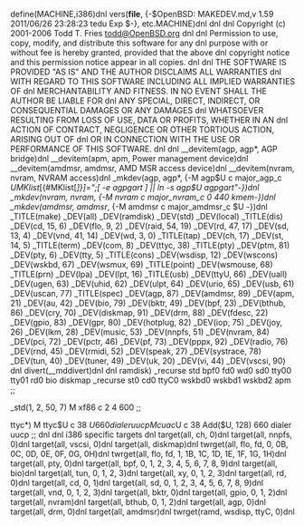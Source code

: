 define(MACHINE,i386)dnl
vers(__file__,
	{-$OpenBSD: MAKEDEV.md,v 1.59 2011/06/26 23:28:23 tedu Exp $-},
etc.MACHINE)dnl
dnl
dnl Copyright (c) 2001-2006 Todd T. Fries <todd@OpenBSD.org>
dnl
dnl Permission to use, copy, modify, and distribute this software for any
dnl purpose with or without fee is hereby granted, provided that the above
dnl copyright notice and this permission notice appear in all copies.
dnl
dnl THE SOFTWARE IS PROVIDED "AS IS" AND THE AUTHOR DISCLAIMS ALL WARRANTIES
dnl WITH REGARD TO THIS SOFTWARE INCLUDING ALL IMPLIED WARRANTIES OF
dnl MERCHANTABILITY AND FITNESS. IN NO EVENT SHALL THE AUTHOR BE LIABLE FOR
dnl ANY SPECIAL, DIRECT, INDIRECT, OR CONSEQUENTIAL DAMAGES OR ANY DAMAGES
dnl WHATSOEVER RESULTING FROM LOSS OF USE, DATA OR PROFITS, WHETHER IN AN
dnl ACTION OF CONTRACT, NEGLIGENCE OR OTHER TORTIOUS ACTION, ARISING OUT OF
dnl OR IN CONNECTION WITH THE USE OR PERFORMANCE OF THIS SOFTWARE.
dnl
dnl
__devitem(agp, agp*, AGP bridge)dnl
__devitem(apm, apm, Power management device)dnl
__devitem(amdmsr, amdmsr, AMD MSR access device)dnl
__devitem(nvram, nvram, NVRAM access)dnl
_mkdev(agp, agp*, {-M agp$U c major_agp_c $U
	MKlist[${#MKlist[*]}]=";[ -e agpgart ] || ln -s agp$U agpgart"-})dnl
_mkdev(nvram, nvram, {-M nvram c major_nvram_c 0 440 kmem-})dnl
_mkdev(amdmsr, amdmsr*, {-M amdmsr c major_amdmsr_c $U -})dnl
_TITLE(make)
_DEV(all)
_DEV(ramdisk)
_DEV(std)
_DEV(local)
_TITLE(dis)
_DEV(cd, 15, 6)
_DEV(flo, 9, 2)
_DEV(raid, 54, 19)
_DEV(rd, 47, 17)
_DEV(sd, 13, 4)
_DEV(vnd, 41, 14)
_DEV(wd, 3, 0)
_TITLE(tap)
_DEV(ch, 17)
_DEV(st, 14, 5)
_TITLE(term)
_DEV(com, 8)
_DEV(ttyc, 38)
_TITLE(pty)
_DEV(ptm, 81)
_DEV(pty, 6)
_DEV(tty, 5)
_TITLE(cons)
_DEV(wsdisp, 12)
_DEV(wscons)
_DEV(wskbd, 67)
_DEV(wsmux, 69)
_TITLE(point)
_DEV(wsmouse, 68)
_TITLE(prn)
_DEV(lpa)
_DEV(lpt, 16)
_TITLE(usb)
_DEV(ttyU, 66)
_DEV(uall)
_DEV(ugen, 63)
_DEV(uhid, 62)
_DEV(ulpt, 64)
_DEV(urio, 65)
_DEV(usb, 61)
_DEV(uscan, 77)
_TITLE(spec)
_DEV(agp, 87)
_DEV(amdmsr, 89)
_DEV(apm, 21)
_DEV(au, 42)
_DEV(bio, 79)
_DEV(bktr, 49)
_DEV(bpf, 23)
_DEV(bthub, 86)
_DEV(cry, 70)
_DEV(diskmap, 91)
_DEV(drm, 88)
_DEV(fdesc, 22)
_DEV(gpio, 83)
_DEV(gpr, 80)
_DEV(hotplug, 82)
_DEV(iop, 75)
_DEV(joy, 26)
_DEV(lkm, 28)
_DEV(music, 53)
_DEV(nnpfs, 51)
_DEV(nvram, 84)
_DEV(pci, 72)
_DEV(pctr, 46)
_DEV(pf, 73)
_DEV(pppx, 92)
_DEV(radio, 76)
_DEV(rnd, 45)
_DEV(rmidi, 52)
_DEV(speak, 27)
_DEV(systrace, 78)
_DEV(tun, 40)
_DEV(tuner, 49)
_DEV(uk, 20)
_DEV(vi, 44)
_DEV(vscsi, 90)
dnl
divert(__mddivert)dnl
dnl
ramdisk)
	_recurse std bpf0 fd0 wd0 sd0 tty00 tty01 rd0 bio diskmap
	_recurse st0 cd0 ttyC0 wskbd0 wskbd1 wskbd2 apm
	;;

_std(1, 2, 50, 7)
	M xf86		c 2 4 600
	;;

ttyc*)
	M ttyc$U c 38 $U 660 dialer uucp
	M cuac$U c 38 Add($U, 128) 660 dialer uucp
	;;
dnl
dnl i386 specific targets
dnl
target(all, ch, 0)dnl
target(all, nnpfs, 0)dnl
target(all, vscsi, 0)dnl
target(all, diskmap)dnl
twrget(all, flo, fd, 0, 0B, 0C, 0D, 0E, 0F, 0G, 0H)dnl
twrget(all, flo, fd, 1, 1B, 1C, 1D, 1E, 1F, 1G, 1H)dnl
target(all, pty, 0)dnl
target(all, bpf, 0, 1, 2, 3, 4, 5, 6, 7, 8, 9)dnl
target(all, bio)dnl
target(all, tun, 0, 1, 2, 3)dnl
target(all, xy, 0, 1, 2, 3)dnl
target(all, rd, 0)dnl
target(all, cd, 0, 1)dnl
target(all, sd, 0, 1, 2, 3, 4, 5, 6, 7, 8, 9)dnl
target(all, vnd, 0, 1, 2, 3)dnl
target(all, bktr, 0)dnl
target(all, gpio, 0, 1, 2)dnl
target(all, nvram)dnl
target(all, bthub, 0, 1, 2)dnl
target(all, agp, 0)dnl
target(all, drm, 0)dnl
target(all, amdmsr)dnl
twrget(ramd, wsdisp, ttyC, 0)dnl
